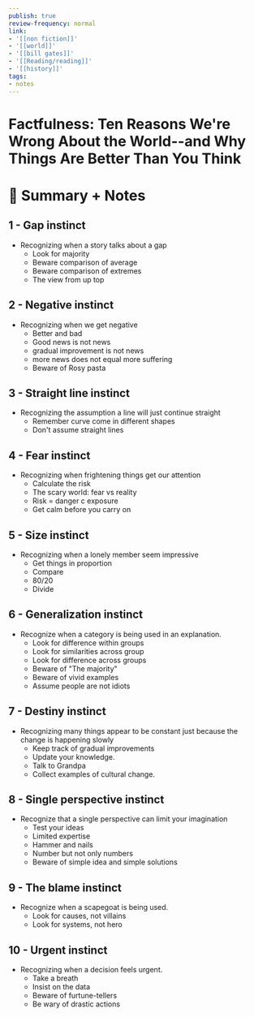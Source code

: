 ```yaml
---
publish: true
review-frequency: normal
link:
- '[[non fiction]]'
- '[[world]]'
- '[[bill gates]]'
- '[[Reading/reading]]'
- '[[history]]'
tags:
- notes
---
```

# Factfulness: Ten Reasons We're Wrong About the World--and Why Things Are Better Than You Think

# 📒 Summary + Notes

## 1 - Gap instinct

-   Recognizing when a story talks about a gap
    -   Look for majority
    -   Beware comparison of average
    -   Beware comparison of extremes
    -   The view from up top

## 2 - Negative instinct

-   Recognizing when we get negative
    -   Better and bad
    -   Good news is not news
    -   gradual improvement is not news
    -   more news does not equal more suffering
    -   Beware of Rosy pasta

## 3 - Straight line instinct

-   Recognizing the assumption a line will just continue straight
    -   Remember curve come in different shapes
    -   Don't assume straight lines

## 4 - Fear instinct

-   Recognizing when frightening things get our attention
    -   Calculate the risk
    -   The scary world: fear vs reality
    -   Risk = danger c exposure
    -   Get calm before you carry on

## 5 - Size instinct

-   Recognizing when a lonely member seem impressive
    -   Get things in proportion
    -   Compare
    -   80/20
    -   Divide

## 6 - Generalization instinct

-   Recognize when a category is being used in an explanation.
    -   Look for difference within groups
    -   Look for similarities across group
    -   Look for difference across groups
    -   Beware of "The majority"
    -   Beware of vivid examples
    -   Assume people are not idiots

## 7 - Destiny instinct

-   Recognizing many things appear to be constant just because the change is happening slowly
    -   Keep track of gradual improvements
    -   Update your knowledge.
    -   Talk to Grandpa
    -   Collect examples of cultural change.

## 8 - Single perspective instinct

-   Recognize that a single perspective can limit your imagination
    -   Test your ideas
    -   Limited expertise
    -   Hammer and nails
    -   Number but not only numbers
    -   Beware of simple idea and simple solutions

## 9 - The blame instinct

-   Recognize when a scapegoat is being used.
    -   Look for causes, not villains
    -   Look for systems, not hero

## 10 - Urgent instinct

-   Recognizing when a decision feels urgent.
    -   Take a breath
    -   Insist on the data
    -   Beware of furtune-tellers
    -   Be wary of drastic actions